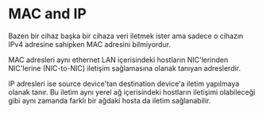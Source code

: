 # MAC and IP

Bazen bir cihaz başka bir cihaza veri iletmek ister ama sadece o cihazın IPv4 adresine sahipken MAC adresini bilmiyordur. 

MAC adresleri aynı ethernet LAN içerisindeki hostların NIC'lerinden NIC'lerine (NIC-to-NIC) iletişim sağlamasına olanak tanıyan adreslerdir. 

IP adresleri ise source device'tan destination device'a iletim yapılmaya olanak tanır. Bu iletim aynı yerel ağ içerisindeki hostların iletişimi olabileceği gibi aynı zamanda farklı bir ağdaki hosta da iletim sağlanabilir.
